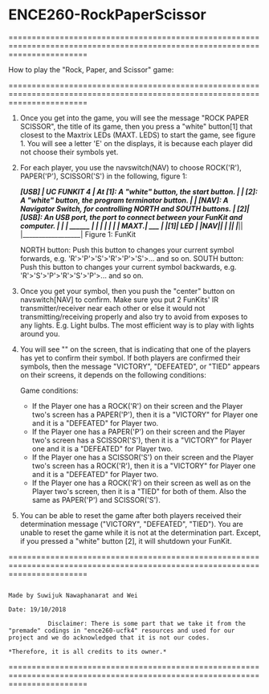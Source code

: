 # ENCE260-RockPaperScissor

=============================================================================================================================

How to play the "Rock, Paper, and Scissor" game:

=============================================================================================================================


1. Once you get into the game, you will see the message "ROCK PAPER SCISSOR", the title of its game, then you press a "white" button[1]
   that closest to the Maxtrix LEDs (MAXT. LEDS) to start the game, see figure 1. You will see a letter 'E' on the displays, it is because 
   each player did not choose their symbols yet.


2. For each player, you use the navswitch(NAV) to choose ROCK('R'), PAPER('P'), SCISSOR('S') in the following, figure 1:

    ___________[USB]__
   | UC FUNKIT 4      |   At [1]: A "white" button, the start button.
   |                  |      [2]: A "white" button, the program terminator button.
   |                  |    [NAV]: A Navigator Switch, for controlling NORTH and SOUTH buttons.
   |               [2]|    [USB]: An USB port, the port to connect between your FunKit and computer.
   |                  |
   |    ______        |
   |   |      |       |
   |   | MAXT.|   ___ |
   |[1]| LED  |  |NAV||
   |   |______|  |___||
   |__________________| 
    Figure 1: FunKit

    NORTH button: Push this button to changes your current symbol forwards, e.g. 'R'>'P'>'S'>'R'>'P'>'S'>... and so on.
    SOUTH button: Push this button to changes your current symbol backwards, e.g. 'R'>'S'>'P'>'R'>'S'>'P'>... and so on.


3. Once you get your symbol, then you push the "center" button on navswitch[NAV] to confirm. Make sure you put 2 FunKits' IR transmitter/receiver near each other or else it would not 
   transmitting/receiving properly and also try to avoid from exposes to any lights. E.g. Light bulbs. The most efficient way is to play with lights around you.


4. You will see "\" on the screen, that is indicating that one of the players has yet to confirm their symbol. If both players are confirmed their symbols, then the message 
   "VICTORY", "DEFEATED", or "TIED" appears on their screens, it depends on the following conditions:
    
   Game conditions:
     - If the Player one has a ROCK('R') on their screen and the Player two's screen has a PAPER('P'), then it is a "VICTORY" for Player one and it is a "DEFEATED" for Player two. 
     - If the Player one has a PAPER('P') on their screen and the Player two's screen has a SCISSOR('S'), then it is a "VICTORY" for Player one and it is a "DEFEATED" for Player two. 
     - If the Player one has a SCISSOR('S') on their screen and the Player two's screen has a ROCK('R'), then it is a "VICTORY" for Player one and it is a "DEFEATED" for Player two. 
     - If the Player one has a ROCK('R') on their screen as well as on the Player two's screen, then it is a "TIED" for both of them. Also the same as PAPER('P') and SCISSOR('S').

5. You can be able to reset the game after both players received their determination message ("VICTORY", "DEFEATED", "TIED"). You are unable to reset the game while it is not at 
   the determination part. Except, if you pressed a "white" button [2], it will shutdown your FunKit.

=============================================================================================================================


                                                                                     Made by Suwijuk Nawaphanarat and Wei
                                                                                              Date: 19/10/2018

               Disclaimer: There is some part that we take it from the "premade" codings in "ence260-ucfk4" resources and used for our project and we do acknowledged that it is not our codes. 
                                                                                    *Therefore, it is all credits to its owner.*


=============================================================================================================================
